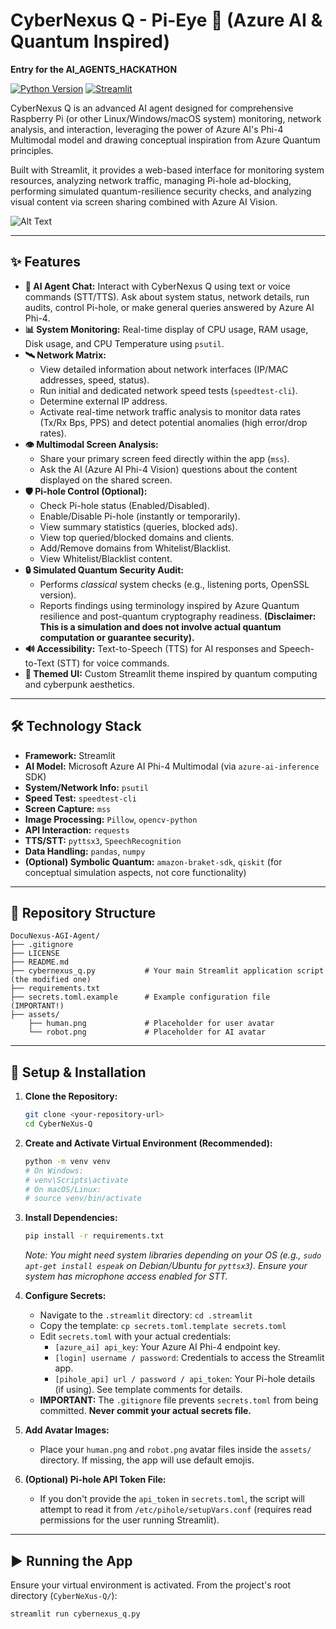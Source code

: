 # CyberNexus Q - Pi-Eye 🌌 (Azure AI & Quantum Inspired)

**Entry for the AI_AGENTS_HACKATHON**

[![Python Version](https://img.shields.io/badge/python-3.9%2B-blue.svg)](https://www.python.org/)
[![Streamlit](https://img.shields.io/badge/Streamlit-Deployed-orange.svg)](https://streamlit.io)
<!-- Add other badges if relevant (e.g., License) -->

CyberNexus Q is an advanced AI agent designed for comprehensive Raspberry Pi (or other Linux/Windows/macOS system) monitoring, network analysis, and interaction, leveraging the power of Azure AI's Phi-4 Multimodal model and drawing conceptual inspiration from Azure Quantum principles.

Built with Streamlit, it provides a web-based interface for monitoring system resources, analyzing network traffic, managing Pi-hole ad-blocking, performing simulated quantum-resilience security checks, and analyzing visual content via screen sharing combined with Azure AI Vision.

![Alt Text](https://media4.giphy.com/media/v1.Y2lkPTc5MGI3NjExd210cW1wcjlxZjB5azB6YXUxdXR2NHZlb2I4dW1zM2dhbzVxajZnNSZlcD12MV9pbnRlcm5hbF9naWZfYnlfaWQmY3Q9Zw/T2bO8PkfwL0qYbW5li/giphy.gif)

---

## ✨ Features

*   **🤖 AI Agent Chat:** Interact with CyberNexus Q using text or voice commands (STT/TTS). Ask about system status, network details, run audits, control Pi-hole, or make general queries answered by Azure AI Phi-4.
*   **📊 System Monitoring:** Real-time display of CPU usage, RAM usage, Disk usage, and CPU Temperature using `psutil`.
*   **🛰️ Network Matrix:**
    *   View detailed information about network interfaces (IP/MAC addresses, speed, status).
    *   Run initial and dedicated network speed tests (`speedtest-cli`).
    *   Determine external IP address.
    *   Activate real-time network traffic analysis to monitor data rates (Tx/Rx Bps, PPS) and detect potential anomalies (high error/drop rates).
*   **👁️ Multimodal Screen Analysis:**
    *   Share your primary screen feed directly within the app (`mss`).
    *   Ask the AI (Azure AI Phi-4 Vision) questions about the content displayed on the shared screen.
*   **🛡️ Pi-hole Control (Optional):**
    *   Check Pi-hole status (Enabled/Disabled).
    *   Enable/Disable Pi-hole (instantly or temporarily).
    *   View summary statistics (queries, blocked ads).
    *   View top queried/blocked domains and clients.
    *   Add/Remove domains from Whitelist/Blacklist.
    *   View Whitelist/Blacklist content.
*   **🔒 Simulated Quantum Security Audit:**
    *   Performs *classical* system checks (e.g., listening ports, OpenSSL version).
    *   Reports findings using terminology inspired by Azure Quantum resilience and post-quantum cryptography readiness. **(Disclaimer: This is a simulation and does not involve actual quantum computation or guarantee security).**
*   **🔊 Accessibility:** Text-to-Speech (TTS) for AI responses and Speech-to-Text (STT) for voice commands.
*   **🎨 Themed UI:** Custom Streamlit theme inspired by quantum computing and cyberpunk aesthetics.

---

## 🛠️ Technology Stack

*   **Framework:** Streamlit
*   **AI Model:** Microsoft Azure AI Phi-4 Multimodal (via `azure-ai-inference` SDK)
*   **System/Network Info:** `psutil`
*   **Speed Test:** `speedtest-cli`
*   **Screen Capture:** `mss`
*   **Image Processing:** `Pillow`, `opencv-python`
*   **API Interaction:** `requests`
*   **TTS/STT:** `pyttsx3`, `SpeechRecognition`
*   **Data Handling:** `pandas`, `numpy`
*   **(Optional) Symbolic Quantum:** `amazon-braket-sdk`, `qiskit` (for conceptual simulation aspects, not core functionality)

---

## 📃 Repository Structure 
```
DocuNexus-AGI-Agent/
├── .gitignore
├── LICENSE
├── README.md
├── cybernexus_q.py           # Your main Streamlit application script (the modified one)
├── requirements.txt
├── secrets.toml.example      # Example configuration file (IMPORTANT!)
├── assets/
    ├── human.png             # Placeholder for user avatar
    └── robot.png             # Placeholder for AI avatar
```

---

## 🚀 Setup & Installation

1.  **Clone the Repository:**
    ```bash
    git clone <your-repository-url>
    cd CyberNeXus-Q
    ```

2.  **Create and Activate Virtual Environment (Recommended):**
    ```bash
    python -m venv venv
    # On Windows:
    # venv\Scripts\activate
    # On macOS/Linux:
    # source venv/bin/activate
    ```

3.  **Install Dependencies:**
    ```bash
    pip install -r requirements.txt
    ```
    *Note: You might need system libraries depending on your OS (e.g., `sudo apt-get install espeak` on Debian/Ubuntu for `pyttsx3`). Ensure your system has microphone access enabled for STT.*

4.  **Configure Secrets:**
    *   Navigate to the `.streamlit` directory: `cd .streamlit`
    *   Copy the template: `cp secrets.toml.template secrets.toml`
    *   Edit `secrets.toml` with your actual credentials:
        *   `[azure_ai] api_key`: Your Azure AI Phi-4 endpoint key.
        *   `[login] username / password`: Credentials to access the Streamlit app.
        *   `[pihole_api] url / password / api_token`: Your Pi-hole details (if using). See template comments for details.
    *   **IMPORTANT:** The `.gitignore` file prevents `secrets.toml` from being committed. **Never commit your actual secrets file.**

5.  **Add Avatar Images:**
    *   Place your `human.png` and `robot.png` avatar files inside the `assets/` directory. If missing, the app will use default emojis.

6.  **(Optional) Pi-hole API Token File:**
    *   If you don't provide the `api_token` in `secrets.toml`, the script will attempt to read it from `/etc/pihole/setupVars.conf` (requires read permissions for the user running Streamlit).

---

## ▶️ Running the App

Ensure your virtual environment is activated. From the project's root directory (`CyberNeXus-Q/`):

```bash
streamlit run cybernexus_q.py
